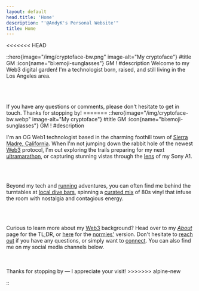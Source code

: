 ```yaml
---
layout: default
head.title: 'Home'
description: "'@AndyK's Personal Website'"
title: Home
---
```

<<<<<<< HEAD

::hero{image="/img/cryptoface-bw.png" image-alt="My cryptoface"}
#title
GM :icon{name="bi:emoji-sunglasses"} GM !
#description
Welcome to my Web3 digital garden! I'm a technologist born, raised, and still living in the Los Angeles area.
<br>
<br>

<br>
<br>
If you have any questions or comments, please don't hesitate to get in touch. Thanks for stopping by!  
=======
::hero{image="/img/cryptoface-bw.webp" image-alt="My cryptoface"}
#title
GM :icon{name="bi:emoji-sunglasses"} GM !
#description


I'm an OG Web1 technologist based in the charming foothill town of [Sierra Madre, California](https://goo.gl/maps/SVpYTgqJGhFryxPm7). When I'm not jumping down the rabbit hole of the newest [Web3](https://en.wikipedia.org/wiki/Web3) protocol, I'm out exploring the trails preparing for my next [ultramarathon](https://andyk.run), or capturing stunning vistas through the [lens](https://andykumeda.com/photography/) of my Sony A1.
  
<br>
<br>

Beyond my tech and [running](https://andyk.run) adventures, you can often find me behind the turntables at [local dive bars](https://www.yelp.com/biz/the-buccaneer-lounge-sierra-madre), spinning a [curated mix](https://andykumeda.com/music) of 80s vinyl that infuse the room with nostalgia and contagious energy.

<br>
<br>

Curious to learn more about my [Web3](https://en.wikipedia.org/wiki/Web3) background? Head over to my *[About](/about)* page for the TL;DR, or [here](https://andykumeda.com) for the [normies'](https://nymag.com/intelligencer/article/crypto-nft-twitter-discord-guide.html) version. Don't hesitate to [reach out](/contact) if you have any questions, or simply want to [connect](/contact). You can also find me on my social media channels below.

<br>
<br>
Thanks for stopping by — I appreciate your visit!
>>>>>>> alpine-new

::

